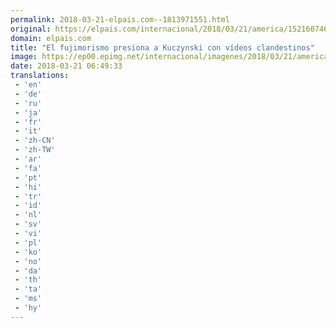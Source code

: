 ```yaml
---
permalink: 2018-03-21-elpais.com--1813971551.html
original: https://elpais.com/internacional/2018/03/21/america/1521607467_626274.html#?ref=rss&format=simple&link=link
domain: elpais.com
title: "El fujimorismo presiona a Kuczynski con vídeos clandestinos"
image: https://ep00.epimg.net/internacional/imagenes/2018/03/21/america/1521607467_626274_1521607644_rrss_normal.jpg
date: 2018-03-21 06:49:33
translations: 
 - 'en'
 - 'de'
 - 'ru'
 - 'ja'
 - 'fr'
 - 'it'
 - 'zh-CN'
 - 'zh-TW'
 - 'ar'
 - 'fa'
 - 'pt'
 - 'hi'
 - 'tr'
 - 'id'
 - 'nl'
 - 'sv'
 - 'vi'
 - 'pl'
 - 'ko'
 - 'no'
 - 'da'
 - 'th'
 - 'ta'
 - 'ms'
 - 'hy'
---
```


